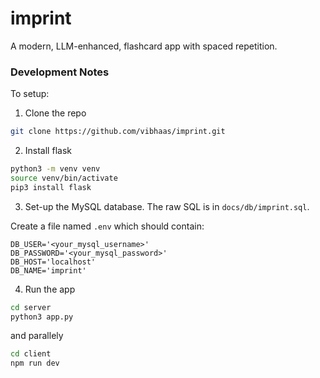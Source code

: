 # imprint

A modern, LLM-enhanced, flashcard app with spaced repetition.

### Development Notes

To setup:

1. Clone the repo

```bash
git clone https://github.com/vibhaas/imprint.git
```

2. Install flask

```bash
python3 -m venv venv
source venv/bin/activate
pip3 install flask
```

3. Set-up the MySQL database. The raw SQL is in `docs/db/imprint.sql`.

Create a file named `.env` which should contain:

```
DB_USER='<your_mysql_username>'
DB_PASSWORD='<your_mysql_password>'
DB_HOST='localhost'
DB_NAME='imprint'
```

4. Run the app

```bash
cd server
python3 app.py
```

and parallely

```bash
cd client
npm run dev
```